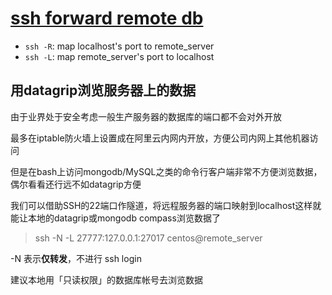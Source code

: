# [ssh forward remote db](/2021/06/ssh_tunnel_forward_remote_db_port.md)

- `ssh -R`: map localhost's port to remote_server
- `ssh -L`: map remote_server's port to localhost

## 用datagrip浏览服务器上的数据

由于业界处于安全考虑一般生产服务器的数据库的端口都不会对外开放

最多在iptable防火墙上设置成在阿里云内网内开放，方便公司内网上其他机器访问

但是在bash上访问mongodb/MySQL之类的命令行客户端非常不方便浏览数据，偶尔看看还行远不如datagrip方便

我们可以借助SSH的22端口作隧道，将远程服务器的端口映射到localhost这样就能让本地的datagrip或mongodb compass浏览数据了

> ssh -N -L 27777:127.0.0.1:27017 centos@remote_server

-N 表示**仅转发**，不进行 ssh login

建议本地用「只读权限」的数据库帐号去浏览数据
